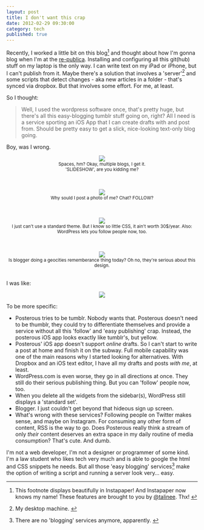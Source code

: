 ```yaml
---
layout: post
title: I don't want this crap
date: 2012-02-29 09:30:00
category: tech
published: true
---
```

Recently, I worked a little bit on this blog[<sup id="02-29-fn1b">1</sup>](#02-29-fn1) and thought about how I'm gonna blog when I'm at the [re-publica](http://re-publica.de/12/). Installing and configuring all this git(hub) stuff on my laptop is the only way. I can write text on my iPad or iPhone, but I can't publish from it. Maybe there's a solution that involves a 'server'[<sup id="02-29-fn2b">2</sup>](#02-29-fn2) and some scripts that detect changes - aka new articles in a folder - that's synced via dropbox. But that involves some effort. For me, at least.

So I thought: 

> Well, I used the wordpress software once, that's pretty huge, but there's all this easy-blogging tumblr stuff going on, right? All I need is a service sporting an iOS App that I can create drafts with and post from. Should be pretty easy to get a slick, nice-looking text-only blog going.

Boy, was I wrong.
<br>
<p style="text-align: center;"><a href="http://blog.timmschoof.com/images/posterous.png"><img src="http://blog.timmschoof.com/images/posterous.png"/></a><br/><small>Spaces, hm? Okay, multiple blogs, I get it.<br>'SLIDESHOW', are you kidding me?</small></p>
<br>
<p style="text-align: center;"><a href="http://blog.timmschoof.com/images/tumblr.png"><img src="http://blog.timmschoof.com/images/tumblr.png"/></a><br/><small>Why sould I post a photo of me? Chat? FOLLOW?</small></p>
<br>
<p style="text-align: center;"><a href="http://blog.timmschoof.com/images/wp.png"><img src="http://blog.timmschoof.com/images/wp.png"/></a><br/><small>I just can't use a standard theme. But I know so little CSS, it ain't worth 30$/year. Also: WordPress lets you follow people now, too.</small></p>
<br>
<p style="text-align: center;"><a href="http://blog.timmschoof.com/images/blogger.png"><img src="http://blog.timmschoof.com/images/blogger.png"/></a><br/><small>Is blogger doing a geocities rememberance thing today? Oh no, they're serious about this design.</small></p>
<br>
I was like:
<p style="text-align: center;"><a href="http://ragefac.es/314"><img src="http://blog.timmschoof.com/images/314.png" max-width="300px"/></a></p>

To be more specific:

* Posterous tries to be tumblr. Nobody wants that. Posterous doesn't need to be thumblr, they could try to differentiate themselves and provide a service without all this 'follow' and 'easy publishing' crap. Instead, the posterous iOS app looks exactly like tumblr's, but yellow.
* Posterous' iOS app doesn't support *online* drafts. So I can't start to write a post at home and finish it on the subway. Full mobile capability was one of the main reasons why I started looking for alternatives. With Dropbox and an iOS text editor, I have all my drafts and posts *with me*, at least.
* WordPress.com is even worse, they go in all directions at once. They still do their serious publishing thing. But you can 'follow' people now, too. 
* When you delete all the widgets from the sidebar(s), WordPress still displays a 'standard set'.
* Blogger. I just couldn't get beyond that hideous sign up screen.
* What's wrong with these services? Following people on Twitter makes sense, and maybe on Instagram. For consuming any other form of content, RSS is the way to go. Does Posterous really think a stream of only *their* content deserves an extra space in my daily routine of media consumption? That's cute. And dumb.

I'm not a web developer, I'm not a designer or programmer of some kind. I'm a law student who likes tech very much and is able to google the html and CSS snippets he needs. But all those 'easy blogging' services[<sup id="02-29-fn3b">3</sup>](#02-29-fn3) make the option of writing a script and running a server look very... easy.


---

1. <span id="02-29-fn1">This footnote displays beautifully in Instapaper! And Instapaper now knows my name! These features are brought to you by [@talinee](https://twitter.com/talinee). Thx!</span> [&#8617;](#02-29-fn1b)

2. <span id="02-29-fn2">My desktop machine.</span> [&#8617;](#02-29-fn2b)

3. <span id="02-29-fn3">There are no 'blogging' services anymore, apparently.</span> [&#8617;](#02-29-fn3b)
